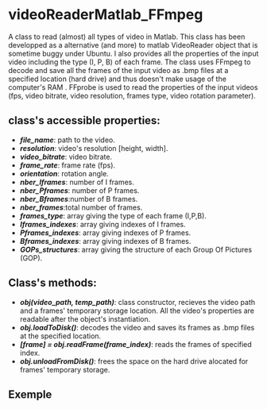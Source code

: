 # videoReaderMatlab_FFmpeg
A class to read (almost) all types of video in Matlab. This class has  been developped as a alternative (and more) to matlab VideoReader object that is sometime buggy under Ubuntu.
I also provides all the properties of the input video including the type (I, P, B) of each frame. The class uses FFmpeg to decode and save all the frames of the input video as .bmp files at a specified location  (hard drive) and thus doesn't make usage of the computer's RAM . FFprobe is used to read the properties of the input videos (fps, video bitrate, video resolution, frames type, video rotation parameter).
## class's accessible properties:
- __*file_name*__: path to the video.
- __*resolution*__: video's resolution [height, width].
- __*video_bitrate*__: video bitrate.
- __*frame_rate*__: frame rate (fps).
- __*orientation*__: rotation angle.
- __*nber_Iframes*__: number of I frames.
- __*nber_Pframes*__: number of P frames.
- __*nber_Bframes*__:number of B frames.
- __*nber_frames*__:total number of frames.
- __*frames_type*__: array giving the type of each frame (I,P,B).
- __*Iframes_indexes*__: array giving indexes of I frames.
- __*Pframes_indexes*__: array giving indexes of P frames.
- __*Bframes_indexes*__: array giving indexes of B frames.
- __*GOPs_structures*__: array giving the structure of each Group Of Pictures (GOP).

## Class's methods:
 - __*obj(video_path, temp_path)*__: class constructor, recieves the video path and a frames' temporary storage location.
All the video's properties are readable after the object's instantiation.
- __*obj.loadToDisk()*__: decodes the video and saves its frames as .bmp files at the specified location.
- __*[frame] = obj.readFrame(frame_index)*__: reads the frames of specified index.
- __*obj.unloadFromDisk()*__: frees the space on the hard drive alocated for frames' temporary storage.

## Exemple 

